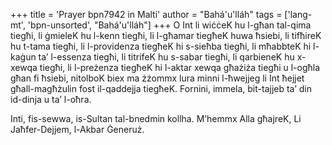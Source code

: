 +++
title = 'Prayer bpn7942 in Malti'
author = "Bahá'u'lláh"
tags = ['lang-mt', 'bpn-unsorted', "Bahá'u'lláh"]
+++
O Int li wiċċeK hu l-għan tal-qima tiegħi, li ġmieleK hu l-kenn tiegħi, li l-għamar tiegħeK huwa ħsiebi, li tifħireK hu t-tama tiegħi, li l-providenza tiegħeK hi s-sieħba tiegħi, li mħabbteK hi l-kaġun ta’ l-essenza tiegħi, li titrifeK hu s-sabar tiegħi, li qarbieneK hu x-xewqa tiegħi, li l-preżenza tiegħeK hi l-aktar xewqa għażiża tiegħi u l-ogħla għan fi ħsiebi, nitolboK biex ma żżommx lura minni l-ħwejjeg li Int ħejjet għall-magħżulin fost il-qaddejja tiegħeK. Fornini, immela, bit-tajjeb ta’ din id-dinja u ta’ l-oħra.

Inti, fis-sewwa, is-Sultan tal-bnedmin kollha. M’hemmx Alla għajreK, Li Jaħfer-Dejjem, l-Akbar Ġeneruż.
